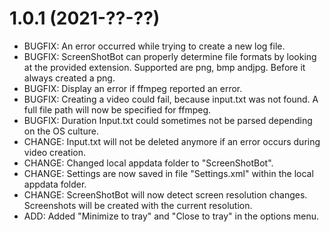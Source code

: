 # 1.0.1 (2021-??-??)
- BUGFIX: An error occurred while trying to create a new log file.
- BUGFIX: ScreenShotBot can properly determine file formats by looking at the provided extension. Supported are png, bmp andjpg. Before it always created a png.
- BUGFIX: Display an error if ffmpeg reported an error.
- BUGFIX: Creating a video could fail, because input.txt was not found. A full file path will now be specified for ffmpeg.
- BUGFIX: Duration Input.txt could sometimes not be parsed depending on the OS culture.
- CHANGE: Input.txt will not be deleted anymore if an error occurs during video creation.
- CHANGE: Changed local appdata folder to "ScreenShotBot".
- CHANGE: Settings are now saved in file "Settings.xml" within the local appdata folder.
- CHANGE: ScreenShotBot will now detect screen resolution changes. Screenshots will be created with the current resolution.
- ADD: Added "Minimize to tray" and "Close to tray" in the options menu.